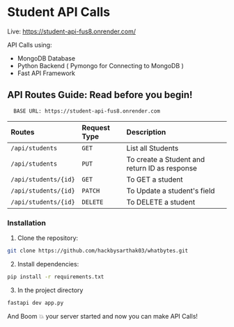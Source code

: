 # Student API Calls 

Live: https://student-api-fus8.onrender.com/


API Calls using:

- MongoDB Database
- Python Backend ( Pymongo for Connecting to MongoDB )
- Fast API Framework


## API Routes Guide: Read before you begin!
```http
  BASE URL: https://student-api-fus8.onrender.com
```

| Routes | Request Type     | Description                |
| :-------- | :------- | :------------------------- |
| `/api/students` | `GET` | List all Students |
| `/api/students` | `PUT` | To create a Student and return ID as response |
| `/api/students/{id}` | `GET` | To GET a student |
| `/api/students/{id}` | `PATCH` | To Update a student's field |
| `/api/students/{id}` | `DELETE` | To DELETE a student |






  
### Installation

1. Clone the repository:
```bash
git clone https://github.com/hackbysarthak03/whatbytes.git
```



2. Install dependencies:
```bash
pip install -r requirements.txt
```


3. In the project directory
```bash
fastapi dev app.py
```



And Boom 💥 your server started and now you can make API Calls!
